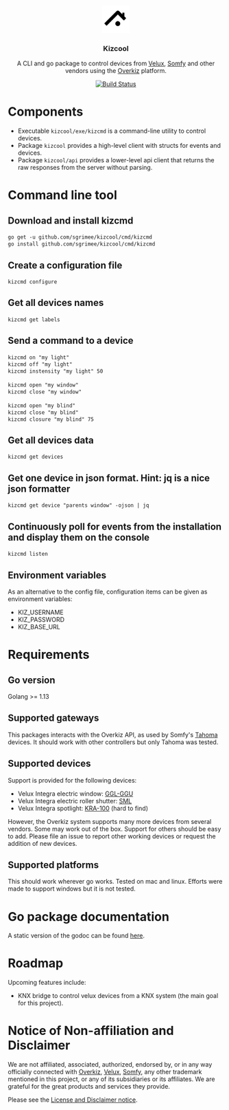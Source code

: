 <p align="center">
  <img src="doc/homey.svg" alt="logo" width="64"/>
  <h3 align="center">Kizcool</h3>
  <p align="center">A CLI and go package to control devices from <a href="https://www.velux.com/">Velux</a>, <a href="https://www.somfy.com/">Somfy</a> and other vendors using the <a href="https://www.overkiz.com/">Overkiz</a> platform.<p>
  <p align="center"><a href="https://circleci.com/gh/sgrimee/kizcool"><img src="https://circleci.com/gh/sgrimee/kizcool.svg?style=shield" alt="Build Status"></a></p>
</p>

# Components

- Executable `kizcool/exe/kizcmd` is a command-line utility to control devices.
- Package `kizcool` provides a high-level client with structs for events and devices.
- Package `kizcool/api` provides a lower-level api client that returns the raw responses from the server without parsing.

# Command line tool

## Download and install kizcmd

```
go get -u github.com/sgrimee/kizcool/cmd/kizcmd
go install github.com/sgrimee/kizcool/cmd/kizcmd
```

## Create a configuration file

```
kizcmd configure
```

## Get all devices names

```
kizcmd get labels
```

## Send a command to a device

```
kizcmd on "my light"
kizcmd off "my light"
kizcmd instensity "my light" 50

kizcmd open "my window"
kizcmd close "my window"

kizcmd open "my blind"
kizcmd close "my blind"
kizcmd closure "my blind" 75
```

## Get all devices data

```
kizcmd get devices
```

## Get one device in json format. Hint: jq is a nice json formatter

```
kizcmd get device "parents window" -ojson | jq
```

## Continuously poll for events from the installation and display them on the console

```
kizcmd listen
```

## Environment variables
As an alternative to the config file, configuration items can be given as environment variables:
- KIZ_USERNAME
- KIZ_PASSWORD
- KIZ_BASE_URL

# Requirements

## Go version

Golang >= 1.13

## Supported gateways

This packages interacts with the Overkiz API, as used by Somfy's [Tahoma](https://shop.somfy.co.uk/tahoma) devices. It should work with other controllers but only Tahoma was tested.

## Supported devices

Support is provided for the following devices:
- Velux Integra electric window: [GGL-GGU](https://roofwindows.veluxshop.co.uk/roof-windows/automated)
- Velux Integra electric roller shutter: [SML](https://www.veluxblindsdirect.co.uk/product/velux-blinds/roller-shutters)
- Velux Integra spotlight: [KRA-100](https://www.amazon.fr/VELUX-integra-fen%C3%AAtre-%C3%A9clairage-kRA-100/dp/B00N33FKGA) (hard to find)

However, the Overkiz system supports many more devices from several vendors. Some may work out of the box. Support for others should be easy to add. Please file an issue to report other working devices or request the addition of new devices.

## Supported platforms

This should work wherever go works. Tested on mac and linux. Efforts were made to support windows but it is not tested.

# Go package documentation

A static version of the godoc can be found [here](doc/package.md).

# Roadmap

Upcoming features include:
- KNX bridge to control velux devices from a KNX system (the main goal for this project).

# Notice of Non-affiliation and Disclaimer

We are not affiliated, associated, authorized, endorsed by, or in any way officially connected with [Overkiz](https://www.overkiz.com/), [Velux](https://www.velux.com/), [Somfy](https://www.somfy.com/), any other trademark mentioned in this project, or any of its subsidiaries or its affiliates. We are grateful for the great products and services they provide.

Please see the [License and Disclaimer notice](LICENSE).
